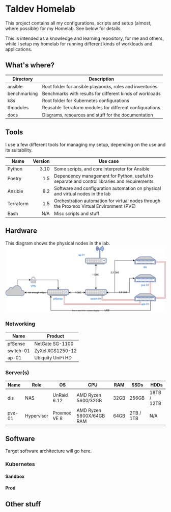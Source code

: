 # Taldev Homelab

This project contains all my configurations, scripts and setup (almost, where possible) for my Homelab. See below for
details.

This is intended as a knowledge and learning repository, for me and others, while I setup my homelab for running
different kinds of workloads and applications.

## What's where?

| Directory    | Description                                              |
|--------------|----------------------------------------------------------|
| ansible      | Root folder for ansible playbooks, roles and inventories |
| benchmarking | Benchmarks with results for different kinds of workloads |
| k8s          | Root folder for Kubernetes configurations                |
| tfmodules    | Reusable Terraform modules for different configurations  |
| docs         | Diagrams, resources and stuff for the documentation      |

## Tools

I use a few different tools for managing my setup, depending on the use and its suitability.

| Name      | Version | Use case                                                                                    |
|-----------|--------:|---------------------------------------------------------------------------------------------|
| Python    |    3.10 | Some scripts, and core interpreter for Ansible                                              |
| Poetry    |     1.5 | Dependency management for Python, useful to separate and control libraries and requirements |
| Ansible   |     8.2 | Software and configuration automation on physical and virtual nodes in the lab              |
| Terraform |     1.5 | Orchestration automation for virtual nodes through the Proxmox Virtual Environment (PVE)    |
| Bash      |     N/A | Misc scripts and stuff                                                                      |

## Hardware

This diagram shows the physical nodes in the lab.
![Physical hardware](/docs/hardware.drawio.svg)

### Networking

| Name      | Product           |
|-----------|-------------------|
| pfSense   | NetGate SG-1100   |
| switch-01 | ZyXel XGS1250-12  |
| ap-01     | Ubiquity UniFi HD | 

### Server(s)

| Name   | Role       | OS           | CPU                      | RAM  | SSDs      | HDDs        |
|--------|------------|--------------|--------------------------|------|-----------|-------------|
| dis    | NAS        | UnRaid 6.12  | AMD Ryzen 5600/32GB      | 32GB | 256GB     | 18TB / 12TB |
| pve-01 | Hypervisor | Proxmox VE 8 | AMD Ryzen 5800X/64GB RAM | 64GB | 2TB / 1TB | N/A         |

## Software

Target software architecture will go here.

### Kubernetes

#### Sandbox

#### Prod

## Other stuff

